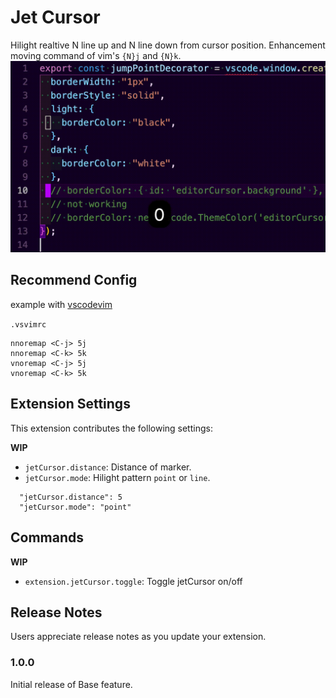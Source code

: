# Jet Cursor

Hilight realtive N line up and N line down from cursor position.
Enhancement moving command of vim's `{N}j` and `{N}k`.
![](./images/vscode-jet-cursor.gif)

## Recommend Config

example with [vscodevim](https://marketplace.visualstudio.com/items?itemName=vscodevim.vim)

`.vsvimrc`

```
nnoremap <C-j> 5j
nnoremap <C-k> 5k
vnoremap <C-j> 5j
vnoremap <C-k> 5k
```

## Extension Settings

This extension contributes the following settings:

**WIP**

- `jetCursor.distance`: Distance of marker.
- `jetCursor.mode`: Hilight pattern `point` or `line`.

```
  "jetCursor.distance": 5
  "jetCursor.mode": "point"
```

<!-- ## Known Issues

Calling out known issues can help limit users opening duplicate issues against your extension. -->

## Commands

**WIP**

- `extension.jetCursor.toggle`: Toggle jetCursor on/off

## Release Notes

Users appreciate release notes as you update your extension.

### 1.0.0

Initial release of Base feature.
